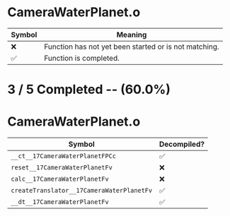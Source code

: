 # CameraWaterPlanet.o
| Symbol | Meaning 
| ------------- | ------------- 
| :x: | Function has not yet been started or is not matching. 
| :white_check_mark: | Function is completed. 


# 3 / 5 Completed -- (60.0%)
# CameraWaterPlanet.o
| Symbol | Decompiled? |
| ------------- | ------------- |
| `__ct__17CameraWaterPlanetFPCc` | :white_check_mark: |
| `reset__17CameraWaterPlanetFv` | :x: |
| `calc__17CameraWaterPlanetFv` | :x: |
| `createTranslator__17CameraWaterPlanetFv` | :white_check_mark: |
| `__dt__17CameraWaterPlanetFv` | :white_check_mark: |

